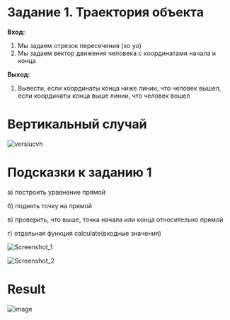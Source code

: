 # Задание 1. Траектория объекта

**Вход:**

  1. Мы задаем отрезок пересечения (хо уо)
  2. Мы задаем вектор движения человека с координатами начала и конца

**Выход:**

  1. Вывести, если координаты конца ниже линии, что человек вышел, если координаты конца выше линии, что человек вошел

# Вертикальный случай

![verslucvh](https://user-images.githubusercontent.com/73188898/169765316-d7af7685-381b-4059-9d31-78a0ae1cee28.png)

# Подсказки к заданию 1

а) построить уравнение прямой

б) поднять точку на прямой

в) проверить, что выше, точка начала или конца относительно прямой

г) отдельная функция calculate(входные значения)

![Screenshot_1](https://user-images.githubusercontent.com/73188898/169765971-687da2fd-cd4a-4397-a5d0-d0eba217f7b8.png)


![Screenshot_2](https://user-images.githubusercontent.com/73188898/169766178-5066ae5e-31ec-4c7b-a9ca-eb6ef8c7b73b.png)

# Result

![image](https://user-images.githubusercontent.com/90152615/175305338-978c9584-fa18-4ad1-bad0-521961d36991.png)
